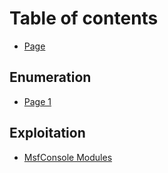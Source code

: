 # Table of contents

* [Page](README.md)

## Enumeration

* [Page 1](enumeration/page-1.md)

## Exploitation

* [MsfConsole Modules](exploitation/msfconsole-modules.md)
